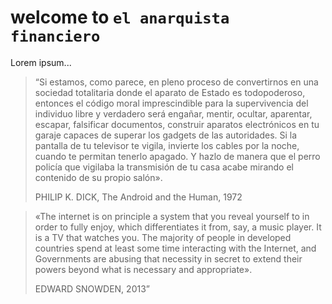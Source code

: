 # welcome to `el anarquista financiero`
Lorem ipsum...


> “Si estamos, como parece, en pleno proceso de convertirnos en una sociedad totalitaria donde el aparato de Estado es todopoderoso, entonces el código moral imprescindible para la supervivencia del individuo libre y verdadero será engañar, mentir, ocultar, aparentar, escapar, falsificar documentos, construir aparatos electrónicos en tu garaje capaces de superar los gadgets de las autoridades. Si la pantalla de tu televisor te vigila, invierte los cables por la noche, cuando te permitan tenerlo apagado. Y hazlo de manera que el perro policía que vigilaba la transmisión de tu casa acabe mirando el contenido de su propio salón».
>
> PHILIP K. DICK, The Android and the Human, 1972



> «The internet is on principle a system that you reveal yourself to in order to fully enjoy, which differentiates it from, say, a music player. It is a TV that watches you. The majority of people in developed countries spend at least some time interacting with the Internet, and Governments are abusing that necessity in secret to extend their powers beyond what is necessary and appropriate».
>
> EDWARD SNOWDEN, 2013”